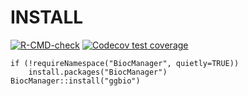 # INSTALL
[![R-CMD-check](https://github.com/lawremi/ggbio/workflows/R-CMD-check-and-coverage/badge.svg)](https://github.com/lawremi/ggbio/actions)
[![Codecov test
coverage](https://codecov.io/gh/lawremi/ggbio/branch/master/graph/badge.svg)](https://codecov.io/gh/lawremi/ggbio?branch=master)

    if (!requireNamespace("BiocManager", quietly=TRUE))
        install.packages("BiocManager")
    BiocManager::install("ggbio")
